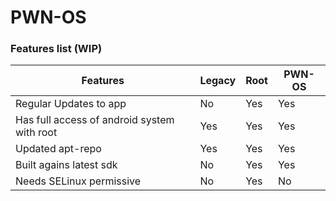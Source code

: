 
# PWN-OS

### Features list (WIP)

Features        | Legacy     | Root      | PWN-OS
----------------|------------|-----------|----------
Regular Updates to app | No         | Yes         | Yes
Has full access of android system with root | Yes         | Yes         | Yes
Updated apt-repo | Yes         | Yes         | Yes
Built agains latest sdk | No         | Yes         | Yes
Needs SELinux permissive | No         | Yes         | No
